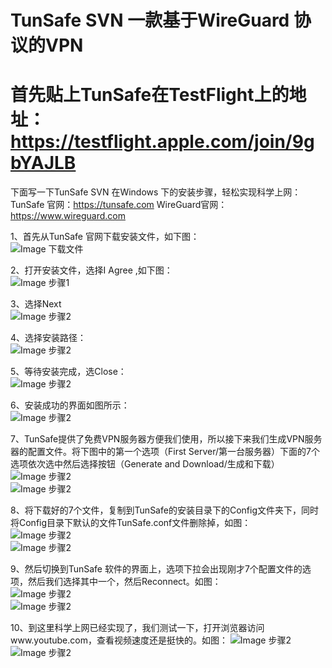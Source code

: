 # TunSafe SVN 一款基于WireGuard 协议的VPN

# 首先贴上TunSafe在TestFlight上的地址：  https://testflight.apple.com/join/9gbYAJLB

下面写一下TunSafe SVN 在Windows 下的安装步骤，轻松实现科学上网：    
TunSafe 官网：https://tunsafe.com    WireGuard官网： https://www.wireguard.com    

1、首先从TunSafe 官网下载安装文件，如下图：    
![Image 下载文件](https://github.com/liweiDiao/WireGuard/blob/master/image/0.png)    

2、打开安装文件，选择I Agree ,如下图：    
 ![Image 步骤1](https://github.com/liweiDiao/WireGuard/blob/master/image/1.png)    

3、选择Next    
![Image 步骤2](https://github.com/liweiDiao/WireGuard/blob/master/image/2.png)    

4、选择安装路径：    
![Image 步骤2](https://github.com/liweiDiao/WireGuard/blob/master/image/3.png)    

5、等待安装完成，选Close：    
![Image 步骤2](https://github.com/liweiDiao/WireGuard/blob/master/image/4.png)    

6、安装成功的界面如图所示：    
![Image 步骤2](https://github.com/liweiDiao/WireGuard/blob/master/image/5.png)    

7、TunSafe提供了免费VPN服务器方便我们使用，所以接下来我们生成VPN服务器的配置文件。将下图中的第一个选项（First Server/第一台服务器）下面的7个选项依次选中然后选择按钮（Generate and Download/生成和下载）    
![Image 步骤2](https://github.com/liweiDiao/WireGuard/blob/master/image/6.png)    
![Image 步骤2](https://github.com/liweiDiao/WireGuard/blob/master/image/7.png)    

8、将下载好的7个文件，复制到TunSafe的安装目录下的Config文件夹下，同时将Config目录下默认的文件TunSafe.conf文件删除掉，如图：    
![Image 步骤2](https://github.com/liweiDiao/WireGuard/blob/master/image/8.png)    
![Image 步骤2](https://github.com/liweiDiao/WireGuard/blob/master/image/10.png)    

9、然后切换到TunSafe 软件的界面上，选项下拉会出现刚才7个配置文件的选项，然后我们选择其中一个，然后Reconnect。如图：    
![Image 步骤2](https://github.com/liweiDiao/WireGuard/blob/master/image/11.png)    
![Image 步骤2](https://github.com/liweiDiao/WireGuard/blob/master/image/12.png)    

10、到这里科学上网已经实现了，我们测试一下，打开浏览器访问www.youtube.com，查看视频速度还是挺快的。如图：
![Image 步骤2](https://github.com/liweiDiao/WireGuard/blob/master/image/13.png)    
![Image 步骤2](https://github.com/liweiDiao/WireGuard/blob/master/image/14.png)    
